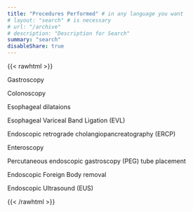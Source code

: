 ```yaml
---
title: "Procedures Performed" # in any language you want
# layout: "search" # is necessary
# url: "/archive"
# description: "Description for Search"
summary: "search"
disableShare: true
---
```


{{< rawhtml >}}

<p class="search-result">Gastroscopy</p>

<p class="search-result">Colonoscopy</p>

<p class="search-result">Esophageal dilataions</p>

<p class="search-result">Esophageal Variceal Band Ligation (EVL)</p>

<p class="search-result">Endoscopic retrograde cholangiopancreatography (ERCP)</p>

<p class="search-result">Enteroscopy</p>

<p class="search-result">Percutaneous endoscopic gastroscopy (PEG) tube placement</p>

<p class="search-result">Endoscopic Foreign Body removal</p>

<p class="search-result">Endoscopic Ultrasound (EUS)</p>

{{< /rawhtml >}}
